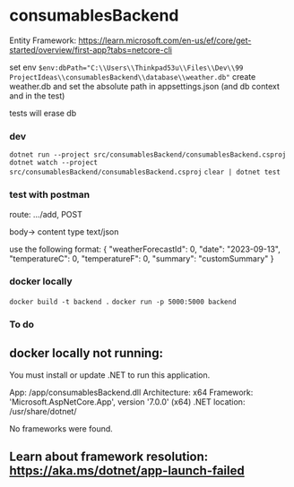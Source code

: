 # consumablesBackend

Entity Framework:
https://learn.microsoft.com/en-us/ef/core/get-started/overview/first-app?tabs=netcore-cli


set env
`$env:dbPath="C:\\Users\\Thinkpad53u\\Files\\Dev\\99 ProjectIdeas\\consumablesBackend\\database\\weather.db"`
create weather.db and set the absolute path in appsettings.json (and db context and in the test)


tests will erase db

### dev
`dotnet run --project src/consumablesBackend/consumablesBackend.csproj`
`dotnet watch --project src/consumablesBackend/consumablesBackend.csproj`
`clear | dotnet test`

### test with postman

route:
.../add, POST

body-> content type text/json

use the following format:
{
    "weatherForecastId": 0,
    "date": "2023-09-13",
    "temperatureC": 0,
    "temperatureF": 0,
    "summary": "customSummary"
}


### docker locally
`docker build -t backend .`
`docker run -p 5000:5000 backend`


### To do

docker locally not running:
-
You must install or update .NET to run this application.

App: /app/consumablesBackend.dll
Architecture: x64
Framework: 'Microsoft.AspNetCore.App', version '7.0.0' (x64)
.NET location: /usr/share/dotnet/

No frameworks were found.

Learn about framework resolution:
https://aka.ms/dotnet/app-launch-failed
-